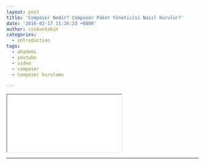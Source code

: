 ```yaml
---
layout: post
title: 'Composer Nedir? Composer Paket Yöneticisi Nasıl Kurulur?'
date: '2016-02-17 11:36:23 +0800'
author: coskuntekin
categories:
  - introduction
tags:
  - akademi
  - youtube
  - video
  - composer
  - composer kurulumu

---
```


<div class="embed-responsive embed-responsive-16by9">
  <iframe class="embed-responsive-item" src="//www.youtube.com/embed/Qqg6DS1x4Js" allowfullscreen=""></iframe>
</div>

---

